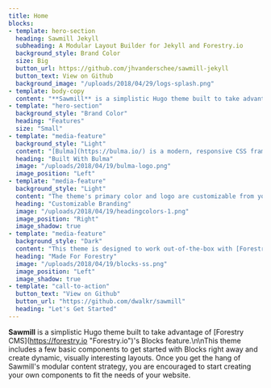 ```yaml
---
title: Home
blocks:
- template: hero-section
  heading: Sawmill Jekyll
  subheading: A Modular Layout Builder for Jekyll and Forestry.io
  background_style: Brand Color
  size: Big
  button_url: https://github.com/jhvanderschee/sawmill-jekyll
  button_text: View on Github
  background_image: "/uploads/2018/04/29/logs-splash.png"
- template: body-copy
  content: "**Sawmill** is a simplistic Hugo theme built to take advantage of [Forestry CMS](https://forestry.io \"Forestry.io\")'s Blocks feature.\n\nThis theme includes a few basic components to get started with Blocks right away and create dynamic, visually interesting layouts. Once you get the hang of Sawmill's modular content strategy, you are encouraged to start creating your own components to fit the needs of your website."
- template: "hero-section"
  background_style: "Brand Color"
  heading: "Features"
  size: "Small"
- template: "media-feature"
  background_style: "Light"
  content: "[Bulma](https://bulma.io/) is a modern, responsive CSS framework with a flexbox-based grid system. "
  heading: "Built With Bulma"
  image: "/uploads/2018/04/19/bulma-logo.png"
  image_position: "Left"
- template: "media-feature"
  background_style: "Light"
  content: "The theme's primary color and logo are customizable from your `config.toml` file."
  heading: "Customizable Branding"
  image: "/uploads/2018/04/19/headingcolors-1.png"
  image_position: "Right"
  image_shadow: true
- template: "media-feature"
  background_style: "Dark"
  content: "This theme is designed to work out-of-the-box with [Forestry.io's](https://forestry.io) **Blocks** feature. Just copy the theme's `.forestry/front_matter/templates` directory into the top level of your project, or get started even faster with the [starter project](https://github.com/dwalkr/sawmill-starter)."
  heading: "Made For Forestry"
  image: "/uploads/2018/04/19/blocks-ss.png"
  image_position: "Left"
  image_shadow: true
- template: "call-to-action"
  button_text: "View on Github"
  button_url: "https://github.com/dwalkr/sawmill"
  heading: "Let's Get Started"
---
```


**Sawmill** is a simplistic Hugo theme built to take advantage of [Forestry CMS](https://forestry.io \"Forestry.io\")'s Blocks feature.\n\nThis theme includes a few basic components to get started with Blocks right away and create dynamic, visually interesting layouts. Once you get the hang of Sawmill's modular content strategy, you are encouraged to start creating your own components to fit the needs of your website.